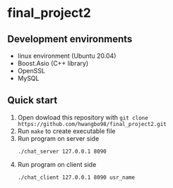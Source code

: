 # final_project2

## Development environments
- linux environment (Ubuntu 20.04)
- Boost.Asio (C++ library)
- OpenSSL
- MySQL

## Quick start 
1. Open dowload this repository with `git clone https://github.com/hwangbo98/final_project2.git`
2. Run `make` to create executable file 
3. Run program on server side
   ```
   ./chat_server 127.0.0.1 8090
   ```
4. Run program on client side 
   ```
   ./chat_client 127.0.0.1 8090 usr_name
   ```